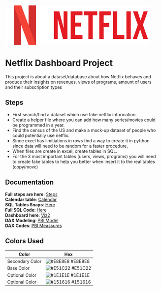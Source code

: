 ![Logo](https://github.com/radha2106/Viz2-Netlfix/blob/main/photos/logo.png)

# Netflix Dashboard Project
This project is about a dataset/database about how Netflix behaves and produce their insights on revenues, views of programs, amount of users and their subscription types

## Steps
- First search/find a dataset which use fake netflix information.
- Create a helper file where you can add how many series/movies could be programmed in a year.
- Find the census of the US and make a mock-up dataset of people who could potentially use netflix.
- Since excel has limitiations in rows find a way to create it in pytthon since data will need to be random for a faster procedure.
- When files are create in excel, create tables in SQL.
- For the 3 most important tables (users, views, programs) you will need to create fake tables to help you better when insert it to the real tables (copy/move)

## Documentation
**Full steps are here**: [Steps](https://github.com/radha2106/Viz2/blob/main/Steps.md)<br/>
**Calendar table**: [Calendar](https://github.com/radha2106/Viz2/blob/main/calendar_sql.sql)<br/>
**SQL Tables Snaps**: [Here](https://github.com/radha2106/Viz2/tree/main/photos)<br/>
**Full SQL Code**: [Here](https://github.com/radha2106/Viz2/blob/main/Tables_SQL.sql)<br/>
**Dashboard here**: [Viz2](https://project.novypro.com/UIKrHN)<br/>
**DAX Modeling**: [PBI Model](https://github.com/radha2106/Viz2/blob/main/DAX%20Modeling.png)<br/>
**DAX Codes**: [PBI Meassures](https://github.com/radha2106/Viz2/blob/main/Dax%20Meassures)<br/>

## Colors Used
| Color             | Hex                                                                |
| ----------------- | ------------------------------------------------------------------ |
| Secondary Color | ![#E8E8E8](https://via.placeholder.com/10/E8E8E8?text=+) #E8E8E8 |
| Base Color | ![#E51C22](https://via.placeholder.com/10/E51C22?text=+) #E51C22 |
| Optional Color | ![#1E1E1E](https://via.placeholder.com/10/1E1E1E?text=+) #1E1E1E |
| Optional Color | ![#151616](https://via.placeholder.com/10/151616?text=+) #151616 |
